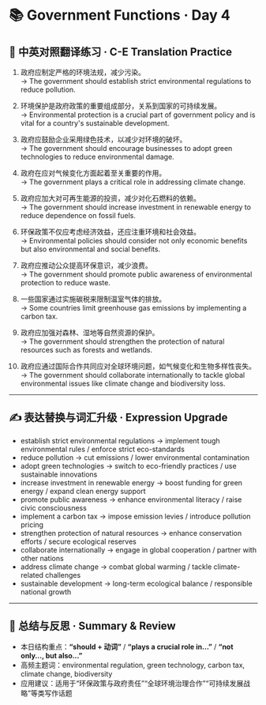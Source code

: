 # 📚 Government Functions · Day 4

## 📖 中英对照翻译练习 · C-E Translation Practice

1. 政府应制定严格的环境法规，减少污染。  
   → The government should establish strict environmental regulations to reduce pollution.

2. 环境保护是政府政策的重要组成部分，关系到国家的可持续发展。  
   → Environmental protection is a crucial part of government policy and is vital for a country's sustainable development.

3. 政府应鼓励企业采用绿色技术，以减少对环境的破坏。  
   → The government should encourage businesses to adopt green technologies to reduce environmental damage.

4. 政府在应对气候变化方面起着至关重要的作用。  
   → The government plays a critical role in addressing climate change.

5. 政府应加大对可再生能源的投资，减少对化石燃料的依赖。  
   → The government should increase investment in renewable energy to reduce dependence on fossil fuels.

6. 环保政策不仅应考虑经济效益，还应注重环境和社会效益。  
   → Environmental policies should consider not only economic benefits but also environmental and social benefits.

7. 政府应推动公众提高环保意识，减少浪费。  
   → The government should promote public awareness of environmental protection to reduce waste.

8. 一些国家通过实施碳税来限制温室气体的排放。  
   → Some countries limit greenhouse gas emissions by implementing a carbon tax.

9. 政府应加强对森林、湿地等自然资源的保护。  
   → The government should strengthen the protection of natural resources such as forests and wetlands.

10. 政府应通过国际合作共同应对全球环境问题，如气候变化和生物多样性丧失。  
   → The government should collaborate internationally to tackle global environmental issues like climate change and biodiversity loss.

---

## ✍️ 表达替换与词汇升级 · Expression Upgrade

- establish strict environmental regulations → implement tough environmental rules / enforce strict eco-standards  
- reduce pollution → cut emissions / lower environmental contamination  
- adopt green technologies → switch to eco-friendly practices / use sustainable innovations  
- increase investment in renewable energy → boost funding for green energy / expand clean energy support  
- promote public awareness → enhance environmental literacy / raise civic consciousness  
- implement a carbon tax → impose emission levies / introduce pollution pricing  
- strengthen protection of natural resources → enhance conservation efforts / secure ecological reserves  
- collaborate internationally → engage in global cooperation / partner with other nations  
- address climate change → combat global warming / tackle climate-related challenges  
- sustainable development → long-term ecological balance / responsible national growth

---

## 🧠 总结与反思 · Summary & Review

- 本日结构重点：**“should + 动词”** / **“plays a crucial role in…”** / **“not only…, but also…”**  
- 高频主题词：environmental regulation, green technology, carbon tax, climate change, biodiversity  
- 应用建议：适用于“环保政策与政府责任”“全球环境治理合作”“可持续发展战略”等类写作话题

